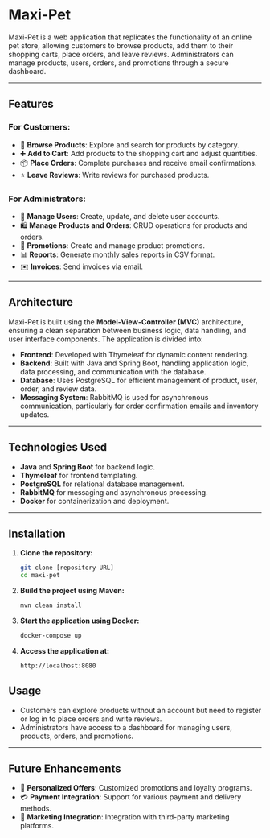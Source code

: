# Maxi-Pet  

Maxi-Pet is a web application that replicates the functionality of an online pet store, allowing customers to browse products, add them to their shopping carts, place orders, and leave reviews. Administrators can manage products, users, orders, and promotions through a secure dashboard.  

---

## Features  

### For Customers:  
- 🛒 **Browse Products**: Explore and search for products by category.  
- ➕ **Add to Cart**: Add products to the shopping cart and adjust quantities.  
- 📦 **Place Orders**: Complete purchases and receive email confirmations.  
- ⭐ **Leave Reviews**: Write reviews for purchased products.  

### For Administrators:  
- 👥 **Manage Users**: Create, update, and delete user accounts.  
- 🛍️ **Manage Products and Orders**: CRUD operations for products and orders.  
- 🎁 **Promotions**: Create and manage product promotions.  
- 📊 **Reports**: Generate monthly sales reports in CSV format.  
- ✉️ **Invoices**: Send invoices via email.  

---

## Architecture  
Maxi-Pet is built using the **Model-View-Controller (MVC)** architecture, ensuring a clean separation between business logic, data handling, and user interface components. The application is divided into:  
- **Frontend**: Developed with Thymeleaf for dynamic content rendering.  
- **Backend**: Built with Java and Spring Boot, handling application logic, data processing, and communication with the database.  
- **Database**: Uses PostgreSQL for efficient management of product, user, order, and review data.  
- **Messaging System**: RabbitMQ is used for asynchronous communication, particularly for order confirmation emails and inventory updates.  

---

## Technologies Used  
- **Java** and **Spring Boot** for backend logic.  
- **Thymeleaf** for frontend templating.  
- **PostgreSQL** for relational database management.  
- **RabbitMQ** for messaging and asynchronous processing.  
- **Docker** for containerization and deployment.  

---

## Installation  
1. **Clone the repository:**  
   ```bash
   git clone [repository URL]
   cd maxi-pet
2. **Build the project using Maven:**
    ```bash
    mvn clean install
3. **Start the application using Docker:**
    ```bash
    docker-compose up
4. **Access the application at:**
    ```bash
    http://localhost:8080
## Usage  
- Customers can explore products without an account but need to register or log in to place orders and write reviews.  
- Administrators have access to a dashboard for managing users, products, orders, and promotions.  

---

## Future Enhancements  
- 🎯 **Personalized Offers**: Customized promotions and loyalty programs.  
- 💳 **Payment Integration**: Support for various payment and delivery methods.  
- 📢 **Marketing Integration**: Integration with third-party marketing platforms.  